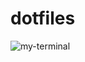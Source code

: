 # dotfiles

![my-terminal](https://s3.us-west-2.amazonaws.com/secure.notion-static.com/5d9d038e-02e2-4990-aadb-2c0e2895aa5f/%E3%82%B9%E3%82%AF%E3%83%AA%E3%83%BC%E3%83%B3%E3%82%B7%E3%83%A7%E3%83%83%E3%83%88_2021-11-15_2.04.05.png?X-Amz-Algorithm=AWS4-HMAC-SHA256&X-Amz-Credential=AKIAT73L2G45EIPT3X45%2F20211115%2Fus-west-2%2Fs3%2Faws4_request&X-Amz-Date=20211115T165152Z&X-Amz-Expires=86400&X-Amz-Signature=991a0559ad3cdcdf2238afbf10e580d9ac869c4b010a53880acfd8998073e055&X-Amz-SignedHeaders=host&response-content-disposition=filename%20%3D%22%25E3%2582%25B9%25E3%2582%25AF%25E3%2583%25AA%25E3%2583%25BC%25E3%2583%25B3%25E3%2582%25B7%25E3%2583%25A7%25E3%2583%2583%25E3%2583%2588%25202021-11-15%25202.04.05.png%22)
